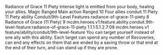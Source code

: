 <ability>
  <name>Radiance of Grace</name>
  <cost>11 Piety</cost>
  <flavor>Intense light is emitted from your body, healing your allies.</flavor>
  <keywords>
    <keyword>Magic</keyword>
    <keyword>Ranged</keyword>
  </keywords>
  <type>Main action</type>
  <distance>Ranged 10</distance>
  <target>Four allies</target>
  <metadata>
    <class>conduit</class>
    <cost>11 Piety</cost>
    <cost_amount>11</cost_amount>
    <cost_resource>Piety</cost_resource>
    <feature_type>ability</feature_type>
    <file_dpath>Conduit/9th-Level Features</file_dpath>
    <item_id>radiance-of-grace-11-piety</item_id>
    <item_index>8</item_index>
    <item_name>Radiance of Grace (11 Piety)</item_name>
    <level>9</level>
    <scc>mcdm.heroes.v1:feature.ability.conduit.9th-level-feature:radiance-of-grace-11-piety</scc>
    <scdc>1.1.1:5.1.2.7:08</scdc>
    <source>mcdm.heroes.v1</source>
    <type>feature/ability/conduit/9th-level-feature</type>
  </metadata>
  <effects>
    <effect type="mundane">You can target yourself instead of one ally with this ability. Each target can spend any number of Recoveries, can end any effects on them that are ended by a saving throw or that end at the end of their turn, and can stand up if they are prone.</effect>
  </effects>
</ability>
